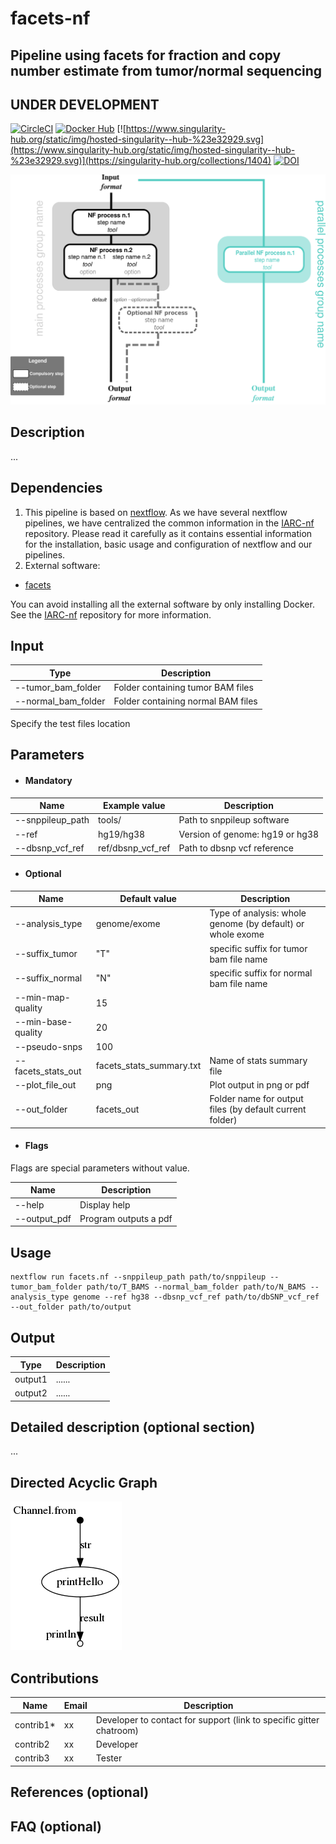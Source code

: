# facets-nf
## Pipeline using facets for fraction and copy number estimate from tumor/normal sequencing

## UNDER DEVELOPMENT

[![CircleCI](https://circleci.com/gh/IARCbioinfo/template-nf.svg?style=svg)](https://circleci.com/gh/IARCbioinfo/template-nf)
[![Docker Hub](https://img.shields.io/badge/docker-ready-blue.svg)](https://hub.docker.com/r/iarcbioinfo/template-nf/)
[![https://www.singularity-hub.org/static/img/hosted-singularity--hub-%23e32929.svg](https://www.singularity-hub.org/static/img/hosted-singularity--hub-%23e32929.svg)](https://singularity-hub.org/collections/1404)
[![DOI](https://zenodo.org/badge/94193130.svg)](https://zenodo.org/badge/latestdoi/94193130)

![Workflow representation](template-nf.png)

## Description
...

## Dependencies

1. This pipeline is based on [nextflow](https://www.nextflow.io). As we have several nextflow pipelines, we have centralized the common information in the [IARC-nf](https://github.com/IARCbioinfo/IARC-nf) repository. Please read it carefully as it contains essential information for the installation, basic usage and configuration of nextflow and our pipelines.
2. External software:
- [facets](https://github.com/mskcc/facets)

You can avoid installing all the external software by only installing Docker. See the [IARC-nf](https://github.com/IARCbioinfo/IARC-nf) repository for more information.


## Input
  | Type      | Description     |
  |-----------|---------------|
  | --tumor_bam_folder    | Folder containing tumor BAM files |
  | --normal_bam_folder    | Folder containing normal BAM files|
  

  Specify the test files location

## Parameters

  * #### Mandatory
| Name      | Example value | Description     |
|-----------|---------------|-----------------|
| --snppileup_path    |            tools/ | Path to snppileup software 
| --ref    |            hg19/hg38 | Version of genome: hg19 or hg38 |
| --dbsnp_vcf_ref    |            ref/dbsnp_vcf_ref | Path to dbsnp vcf reference

  * #### Optional
| Name      | Default value | Description     |
|-----------|---------------|-----------------|
| --analysis_type    |            genome/exome | Type of analysis: whole genome (by default) or whole exome  |
| --suffix_tumor   |            "T" | specific suffix for tumor bam file name |
| --suffix_normal   |            "N" | specific suffix for normal bam file name |
| --min-map-quality   |            15 | 
| --min-base-quality    |            20 | 
| --pseudo-snps   |            100 | 
| --facets_stats_out   |            facets_stats_summary.txt | Name of stats summary file |
| --plot_file_out    |            png | Plot output in png or pdf |
| --out_folder    |            facets_out | Folder name for output files (by default current folder)|

  * #### Flags

Flags are special parameters without value.

| Name      | Description     |
|-----------|-----------------|
| --help    | Display help |
| --output_pdf    |Program outputs a pdf |

## Usage
  ```
  nextflow run facets.nf --snppileup_path path/to/snppileup --tumor_bam_folder path/to/T_BAMS --normal_bam_folder path/to/N_BAMS --analysis_type genome --ref hg38 --dbsnp_vcf_ref path/to/dbSNP_vcf_ref --out_folder path/to/output
  ```

## Output
  | Type      | Description     |
  |-----------|---------------|
  | output1    | ...... |
  | output2    | ...... |


## Detailed description (optional section)
...

## Directed Acyclic Graph
[![DAG](dag.png)](http://htmlpreview.github.io/?https://github.com/IARCbioinfo/template-nf/blob/master/dag.html)

## Contributions

  | Name      | Email | Description     |
  |-----------|---------------|-----------------|
  | contrib1*    |            xx | Developer to contact for support (link to specific gitter chatroom) |
  | contrib2    |            xx | Developer |
  | contrib3    |            xx | Tester |

## References (optional)

## FAQ (optional)

